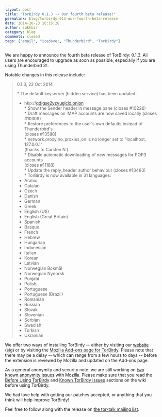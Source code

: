 ```yaml
---
layout: post
title: "TorBirdy 0.1.3 -- Our fourth beta release!"
permalink: blog/torbirdy-013-our-fourth-beta-release
date: 2014-10-23 10:16:28
author: sukhbir
category: blog
comments: closed
tags: ["email", "icedove", "Thunderbird", "TorBirdy"]
---
```


We are happy to announce the fourth beta release of TorBirdy: 0.1.3. All users are encouraged to upgrade as soon as possible, especially if you are using Thunderbird 31.

Notable changes in this release include:

> 0.1.3, 23 Oct 2014
>
> \* The default keyserver (hidden service) has been updated:  
>  - hkp://[qdigse2yzvuglcix.onion](http://qdigse2yzvuglcix.onion)  
>  \* Show the Sender header in message pane (closes \#10226)  
>  \* Draft messages on IMAP accounts are now saved locally (closes \#10309)  
>  \* Restore preferences to the user's own defaults instead of Thunderbird's  
>  (closes \#10588)  
>  \* network.proxy.no\_proxies\_on is no longer set to "localhost, 127.0.0.1"  
>  (thanks to Carsten N.)  
>  \* Disable automatic downloading of new messages for POP3 accounts  
>  (closes \#11188)  
>  \* Update the reply\_header author behaviour (closes \#13480)  
>  \* TorBirdy is now available in 31 languages:  
>  - Arabic  
>  - Catalan  
>  - Czech  
>  - Danish  
>  - German  
>  - Greek  
>  - English (US)  
>  - English (Great Britain)  
>  - Spanish  
>  - Basque  
>  - French  
>  - Hebrew  
>  - Hungarian  
>  - Indonesian  
>  - Italian  
>  - Korean  
>  - Latvian  
>  - Norwegian Bokmål  
>  - Norwegian Nynorsk  
>  - Punjabi  
>  - Polish  
>  - Portuguese  
>  - Portuguese (Brazil)  
>  - Romanian  
>  - Russian  
>  - Slovak  
>  - Slovenian  
>  - Serbian  
>  - Swedish  
>  - Turkish  
>  - Ukrainian

We offer two ways of installing TorBirdy -- either by visiting our [website](https://dist.torproject.org/torbirdy/torbirdy-0.1.3.xpi) ([sig](https://dist.torproject.org/torbirdy/torbirdy-0.1.3.xpi.asc)) or by visiting the [Mozilla Add-ons page for TorBirdy](https://addons.mozilla.org/en-us/thunderbird/addon/torbirdy/). Please note that there may be a delay -- which can range from a few hours to days -- before the extension is reviewed by Mozilla and updated on the Add-ons page.

As a general anonymity and security note: we are still working on [two known anonymity issues](https://trac.torproject.org/projects/tor/wiki/torbirdy#InfoLeaks) with Mozilla. Please make sure that you read the [Before Using TorBirdy](https://trac.torproject.org/projects/tor/wiki/torbirdy#BeforeusingTorBirdy) and [Known TorBirdy Issues](https://trac.torproject.org/projects/tor/wiki/torbirdy#KnownTorBirdyIssues) sections on the wiki before using TorBirdy.

We had love help with getting our patches accepted, or anything that you think will help improve TorBirdy!

Feel free to follow along with the release on [the tor-talk mailing list](https://lists.torproject.org/pipermail/tor-talk/2014-October/035326.html).
